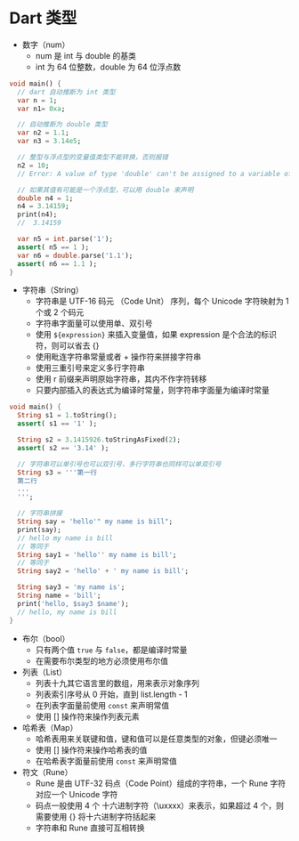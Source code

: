 # Dart 类型

* 数字（num）
  - num 是 int 与 double 的基类
  - int 为 64 位整数，double 为 64 位浮点数

```Dart
void main() {
  // dart 自动推断为 int 类型
  var n = 1;
  var n1= 0xa;

  // 自动推断为 double 类型
  var n2 = 1.1;
  var n3 = 3.14e5;

  // 整型与浮点型的变量值类型不能转换，否则报错
  n2 = 10;
  // Error: A value of type 'double' can't be assigned to a variable of type 'int'.

  // 如果其值有可能是一个浮点型，可以用 double 来声明
  double n4 = 1;
  n4 = 3.14159;
  print(n4);
  //  3.14159

  var n5 = int.parse('1');
  assert( n5 == 1 );
  var n6 = double.parse('1.1');
  assert( n6 == 1.1 );
}
```

* 字符串（String）
   - 字符串是 UTF-16 码元 （Code Unit） 序列，每个 Unicode 字符映射为 1 个或 2 个码元
   - 字符串字面量可以使用单、双引号
   - 使用 `${expression}` 来插入变量值，如果 expression 是个合法的标识符，则可以省去 {}
   - 使用毗连字符串常量或者 + 操作符来拼接字符串
   - 使用三重引号来定义多行字符串
   - 使用 r 前缀来声明原始字符串，其内不作字符转移
   - 只要内部插入的表达式为编译时常量，则字符串字面量为编译时常量

```Dart
void main() {
  String s1 = 1.toString();
  assert( s1 == '1' );

  String s2 = 3.1415926.toStringAsFixed(2);
  assert( s2 == '3.14' );

  // 字符串可以单引号也可以双引号，多行字符串也同样可以单双引号
  String s3 = '''第一行
  第二行
  ...
  ''';

  // 字符串拼接
  String say = 'hello'" my name is bill";
  print(say);
  // hello my name is bill
  // 等同于
  String say1 = 'hello'' my name is bill';
  // 等同于
  String say2 = 'hello' + ' my name is bill';

  String say3 = 'my name is';
  String name = 'bill';
  print('hello, $say3 $name');
  // hello, my name is bill
}
```

* 布尔（bool）
   - 只有两个值 `true` 与 `false`，都是编译时常量
   - 在需要布尔类型的地方必须使用布尔值
* 列表（List）
   - 列表十九其它语言里的数组，用来表示对象序列
   - 列表索引序号从 0 开始，直到 list.length - 1
   - 在列表字面量前使用 `const` 来声明常值
   - 使用 [] 操作符来操作列表元素
* 哈希表（Map）
   - 哈希表用来关联键和值，键和值可以是任意类型的对象，但键必须唯一
   - 使用 [] 操作符来操作哈希表的值
   - 在哈希表字面量前使用 `const` 来声明常值
* 符文（Rune）
   - Rune 是由 UTF-32 码点（Code Point）组成的字符串，一个 Rune 字符对应一个 Unicode 字符
   - 码点一般使用 4 个 十六进制字符（\uxxxx）来表示，如果超过 4 个，则需要使用 {} 将十六进制字符括起来
   - 字符串和 Rune 直接可互相转换